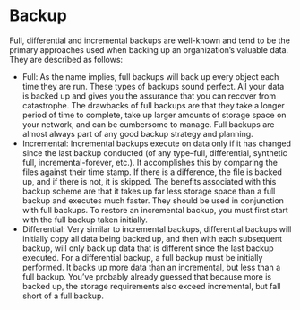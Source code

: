 # Backup

Full, differential and incremental backups are well-known and tend to be the primary approaches used when backing up an organization’s valuable data. They are described as follows:

- Full: As the name implies, full backups will back up every object each time they are run. These types of backups sound perfect. All your data is backed up and gives you the assurance that you can recover from catastrophe. The drawbacks of full backups are that they take a longer period of time to complete, take up larger amounts of storage space on your network, and can be cumbersome to manage. Full backups are almost always part of any good backup strategy and planning.
- Incremental: Incremental backups execute on data only if it has changed since the last backup conducted (of any type–full, differential, synthetic full, incremental-forever, etc.). It accomplishes this by comparing the files against their time stamp. If there is a difference, the file is backed up, and if there is not, it is skipped. The benefits associated with this backup scheme are that it takes up far less storage space than a full backup and executes much faster. They should be used in conjunction with full backups. To restore an incremental backup, you must first start with the full backup taken initially.
- Differential: Very similar to incremental backups, differential backups will initially copy all data being backed up, and then with each subsequent backup, will only back up data that is different since the last backup executed. For a differential backup, a full backup must be initially performed. It backs up more data than an incremental, but less than a full backup. You’ve probably already guessed that because more is backed up, the storage requirements also exceed incremental, but fall short of a full backup.
